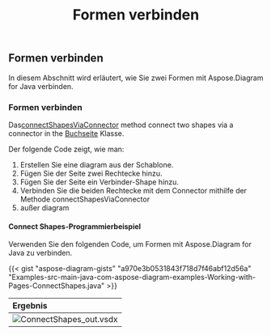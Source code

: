 ﻿---
title: Formen verbinden
type: docs
weight: 90
url: /de/java/connect-shapes/
description: In diesem Abschnitt wird erklärt, wie Sie zwei Formen mit Aspose.Diagram for Java verbinden.
---
## **Formen verbinden**
In diesem Abschnitt wird erläutert, wie Sie zwei Formen mit Aspose.Diagram for Java verbinden.
### **Formen verbinden**
 Das[connectShapesViaConnector](https://reference.aspose.com/diagram/java/com.aspose.diagram/page#connectShapesViaConnector(long,%20int,%20long,%20int,%20long)) method connect two shapes via a connector in the [Buchseite](https://reference.aspose.com/diagram/java/com.aspose.diagram/Page) Klasse.

Der folgende Code zeigt, wie man:

1. Erstellen Sie eine diagram aus der Schablone.
1. Fügen Sie der Seite zwei Rechtecke hinzu.
1. Fügen Sie der Seite ein Verbinder-Shape hinzu.
1. Verbinden Sie die beiden Rechtecke mit dem Connector mithilfe der Methode connectShapesViaConnector
1. außer diagram
#### **Connect Shapes-Programmierbeispiel**
Verwenden Sie den folgenden Code, um Formen mit Aspose.Diagram for Java zu verbinden.

{{< gist "aspose-diagram-gists" "a970e3b0531843f718d7f46abf12d56a" "Examples-src-main-java-com-aspose-diagram-examples-Working-with-Pages-ConnectShapes.java" >}}

|**Ergebnis**|
|:- |
|![ConnectShapes_out.vsdx](ConnectShapes.png)|
